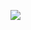 ![](https://64.media.tumblr.com/0d998baf12fe1da5698f82c5bc84d03a/tumblr_oy7ebuR7YQ1sgrznno1_r1_400.gifv)
